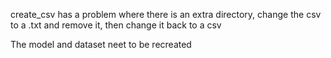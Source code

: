 <p>create_csv has a problem where there is an extra directory, change the csv to a .txt and remove it, then change it back to a csv<p>
<p>The model and dataset neet to be recreated<p>
